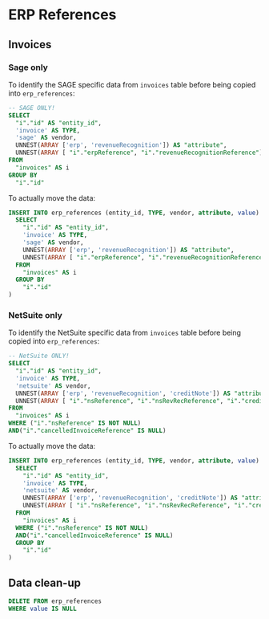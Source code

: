 # ERP References

## Invoices

### Sage only

To identify the SAGE specific data from `invoices` table before being copied into `erp_references`:

```sql
-- SAGE ONLY!
SELECT
  "i"."id" AS "entity_id",
  'invoice' AS TYPE,
  'sage' AS vendor,
  UNNEST(ARRAY ['erp', 'revenueRecognition']) AS "attribute",
  UNNEST(ARRAY [ "i"."erpReference", "i"."revenueRecognitionReference"]) AS "value"
FROM
  "invoices" AS i
GROUP BY
  "i"."id"
```

To actually move the data:

```sql
INSERT INTO erp_references (entity_id, TYPE, vendor, attribute, value) (
  SELECT
    "i"."id" AS "entity_id",
    'invoice' AS TYPE,
    'sage' AS vendor,
    UNNEST(ARRAY ['erp', 'revenueRecognition']) AS "attribute",
    UNNEST(ARRAY [ "i"."erpReference", "i"."revenueRecognitionReference"]) AS "value"
  FROM
    "invoices" AS i
  GROUP BY
    "i"."id"
)
```

### NetSuite only

To identify the NetSuite specific data from `invoices` table before being copied into `erp_references`:

```sql
-- NetSuite ONLY!
SELECT
  "i"."id" AS "entity_id",
  'invoice' AS TYPE,
  'netsuite' AS vendor,
  UNNEST(ARRAY ['erp', 'revenueRecognition', 'creditNote']) AS "attribute",
  UNNEST(ARRAY [ "i"."nsReference", "i"."nsRevRecReference", "i"."creditNoteReference" ]) AS "value"
FROM
  "invoices" AS i
WHERE ("i"."nsReference" IS NOT NULL)
AND("i"."cancelledInvoiceReference" IS NULL)
```

To actually move the data:

```sql
INSERT INTO erp_references (entity_id, TYPE, vendor, attribute, value) (
  SELECT
    "i"."id" AS "entity_id",
    'invoice' AS TYPE,
    'netsuite' AS vendor,
    UNNEST(ARRAY ['erp', 'revenueRecognition', 'creditNote']) AS "attribute",
    UNNEST(ARRAY [ "i"."nsReference", "i"."nsRevRecReference", "i"."creditNoteReference" ]) AS "value"
  FROM
    "invoices" AS i
  WHERE ("i"."nsReference" IS NOT NULL)
  AND("i"."cancelledInvoiceReference" IS NULL)
  GROUP BY
    "i"."id"
)
```

## Data clean-up

```sql
DELETE FROM erp_references
WHERE value IS NULL
```
